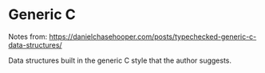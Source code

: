 # Generic C

Notes from:
https://danielchasehooper.com/posts/typechecked-generic-c-data-structures/

Data structures built in the generic C style that the author suggests.
